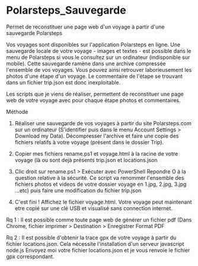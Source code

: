 # Polarsteps_Sauvegarde
Permet de reconstituer une page web d'un voyage à partir d'une sauvegarde Polarsteps

Vos voyages sont disponibles sur l'application Polarsteps en ligne.
Une sauvegarde locale de votre voyage - images et textes - est possible dans le menu de Polarsteps si vous le consultez sur un ordinateur (indisponible sur mobile).
Cette sauvegarde ramène dans une archive compressée l'ensemble de vos voyages. Vous pouvez ainsi retrouver laborieusement les photos d'une étape d'un voyage. Le commentaire de l'étape se trouvant dans un fichier trip.json est donc inexploitable.

Les scripts que je viens de réaliser, permettent de reconstituer une page web de votre voyage avec pour chaque étape photos et commentaires.

Méthode
1) Réaliser une sauvegarde de vos voyages à partir du site Polarsteps.com sur un ordinateur (S'identifier puis dans le menu Account Settings > Download my Data). Décompresser l'archive et faire une copie des fichiers relatifs à votre voyage (présent dans le dossier Trip).

2) Copier mes fichiers rename.ps1 et voyage.html à la racine de votre voyage (là ou sont dejà présents trip.json et locations.json

3) Clic droit sur rename.ps1 > Exécuter avec PowerShell
Repondre O à la question relative à la sécurité.
Ce script va renommer l'ensemble des fichiers photos et videos de votre dossier voyage en 1.jpg, 2.jpg, 3.jpg ...etc) puis faire une modification du fichier trip.json

4) C'est fini ! Affichez le fichier voyage.html.
Votre voyage peut maintenant etre copié sur une clé USB et visualisé sans connection internet.

Rq 1 : Il est possible comme toute page web de générer un fichier pdf (Dans Chrome, fichier imprimer > Destination > Enregistrer Format PDF

Rq 2 : Il est possible d'obtenir la trace gpx de votre voyage à partir du fichier locations.json. Cela nécessite l'installation d'un serveur javascript node.js
Envoyez moi votre fichier locations.json et je vous renvoie le fichier gpx correspondant. 
